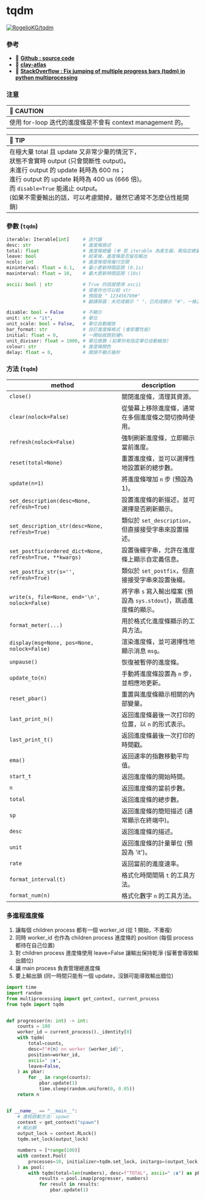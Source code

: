 # tqdm

[![RogelioKG/tqdm](https://img.shields.io/badge/Sync%20with%20HackMD-grey?logo=markdown)](https://hackmd.io/@RogelioKG/tqdm)

### 參考
+ 🔗 [**Github : source code**](https://github.com/tqdm/tqdm)
+ 🔗 [**clay-atlas**](https://clay-atlas.com/blog/2019/11/11/python-chinese-tutorial-tqdm-progress-and-ourself/)
+ 🔗 [**StackOverflow : Fix jumping of multiple progress bars (tqdm) in python multiprocessing**](https://stackoverflow.com/questions/56665639/fix-jumping-of-multiple-progress-bars-tqdm-in-python-multiprocessing)

### 注意

|🚨 <span class="caution">CAUTION</span>|
|:---|
|使用 for-loop 迭代的進度條是不會有 context management 的。|

|📗 <span class="tip">TIP</span>|
|:---|
|在極大量 total 且 update 又非常少量的情況下，<br />狀態不會實時 output (只會間斷性 output)。<br />未進行 output 的 update 耗時為 600 ns；<br />進行 output 的 update 耗時為 400 us (666 倍)。<br />而 `disable=True` 能遏止 output。<br />(如果不需要輸出的話，可以考慮關掉，雖然它通常不怎麼佔性能開銷)|

### 參數 (`tqdm`)

```py
iterable: Iterable[int]     # 迭代器
desc: str                   # 進度條敘述
total: float                # 進度條總量 (☢️ 若 iterable 為產生器，需指定總量才會顯示進度條)
leave: bool                 # 結束後，進度條是否留在輸出
ncols: int                  # 進度條使用幾行空間
mininterval: float = 0.1,   # 最小更新時間區間 (0.1s)
maxinterval: float = 10,    # 最大更新時間區間 (10s)

ascii: bool | str           # True 的話就使用 ascii
                            # 或者你也可以給 str
                            # 預設是 " 123456789#"
                            # 翻譯蒟蒻：未完成顯示 " "，已完成顯示 "#"，一格之間分成9種進度，看刷新的時候跑到哪，決定顯示哪個數字

disable: bool = False       # 不顯示
unit: str = "it",           # 單位
unit_scale: bool = False,   # 單位自動縮放
bar_format: str             # 自訂進度條格式 (會影響性能)
initial: float = 0,         # 一開始就跑到幾%
unit_divisor: float = 1000, # 單位換算 (如果你有指定單位自動縮放)
colour: str                 # 進度條顏色
delay: float = 0,           # 開頭不顯示幾秒
```

### 方法 (`tqdm`)
| method | description |
| ------ | ----------- |
| `close()` | 關閉進度條，清理其資源。 |
| `clear(nolock=False)` | 從螢幕上移除進度條，通常在多個進度條之間切換時使用。 |
| `refresh(nolock=False)` | 強制刷新進度條，立即顯示當前進度。 |
| `reset(total=None)` | 重置進度條，並可以選擇性地設置新的總步數。 |
| `update(n=1)` | 將進度條增加 `n` 步 (預設為 1)。 |
| `set_description(desc=None, refresh=True)` | 設置進度條的新描述，並可選擇是否刷新顯示。 |
| `set_description_str(desc=None, refresh=True)` | 類似於 `set_description`，但直接接受字串來設置描述。 |
| `set_postfix(ordered_dict=None, refresh=True, **kwargs)` | 設置後綴字串，允許在進度條上顯示自定義信息。 |
| `set_postfix_str(s='', refresh=True)` | 類似於 `set_postfix`，但直接接受字串來設置後綴。 |
| `write(s, file=None, end='\n', nolock=False)` | 將字串 `s` 寫入輸出檔案 (預設為 `sys.stdout`)，跳過進度條的顯示。 |
| `format_meter(...)` | 用於格式化進度條顯示的工具方法。 |
| `display(msg=None, pos=None, nolock=False)` | 渲染進度條，並可選擇性地顯示消息 `msg`。 |
| `unpause()` | 恢復被暫停的進度條。 |
| `update_to(n)` | 手動將進度條設置為 `n` 步，並相應地更新。 |
| `reset_pbar()` | 重置與進度條顯示相關的內部變量。 |
| `last_print_n()` | 返回進度條最後一次打印的位置，以 `n` 的形式表示。 |
| `last_print_t()` | 返回進度條最後一次打印的時間戳。 |
| `ema()` | 返回速率的指數移動平均值。 |
| `start_t` | 返回進度條的開始時間。 |
| `n` | 返回進度條的當前步數。 |
| `total` | 返回進度條的總步數。 |
| `sp` | 返回進度條的簡短描述 (通常顯示在終端中)。 |
| `desc` | 返回進度條的描述。 |
| `unit` | 返回進度條的計量單位 (預設為 'it')。 |
| `rate` | 返回當前的進度速率。 |
| `format_interval(t)` | 格式化時間間隔 `t` 的工具方法。 |
| `format_num(n)` | 格式化數字 `n` 的工具方法。 |

### 多進程進度條

1. 讓每個 children process 都有一個 worker_id (從 1 開始，不重複)
2. 同時 worker_id 也作為 children process 進度條的 position (每個 process 都待在自己位置)
3. 對 children process 進度條使用 leave=False 讓輸出保持乾淨 (留著會導致輸出錯位)
4. 讓 main process 負責管理總進度條
5. 要上輸出鎖 (同一時間只能有一個 update，沒鎖可能導致輸出錯位)

```py
import time
import random
from multiprocessing import get_context, current_process
from tqdm import tqdm


def progresser(n: int) -> int:
    counts = 100
    worker_id = current_process()._identity[0]
    with tqdm(
        total=counts,
        desc=f"#{n} on worker {worker_id}",
        position=worker_id,
        ascii=" ▯▮",
        leave=False,
    ) as pbar:
        for _ in range(counts):
            pbar.update(1)
            time.sleep(random.uniform(0, 0.05))
    return n


if __name__ == "__main__":
    # 進程啟動方法: spawn
    context = get_context("spawn")
    # 輸出鎖
    output_lock = context.RLock()
    tqdm.set_lock(output_lock)

    numbers = [*range(100)]
    with context.Pool(
        processes=10, initializer=tqdm.set_lock, initargs=(output_lock,)
    ) as pool:
        with tqdm(total=len(numbers), desc=f"TOTAL", ascii=" ▯▮") as pbar:
            results = pool.imap(progresser, numbers)
            for result in results:
                pbar.update(1)
```